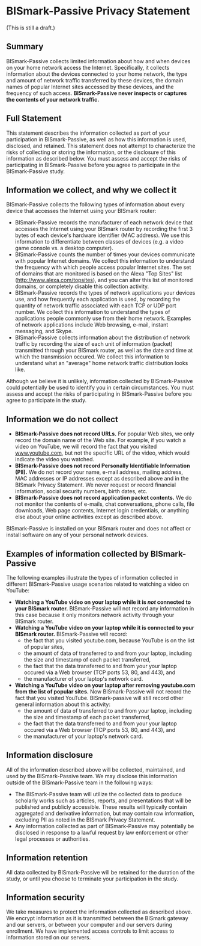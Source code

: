 BISmark-Passive Privacy Statement
=================================

(This is still a draft.)

Summary
-------

BISmark-Passive collects limited information about how and when devices on your
home network access the Internet. Specifically, it collects information about
the devices connected to your home network, the type and amount of network
traffic transferred by these devices, the domain names of popular Internet sites
accessed by these devices, and the frequency of such access.  **BISmark-Passive
never inspects or captures the contents of your network traffic.**

Full Statement
--------------

This statement describes the information collected as part of your participation
in BISmark-Passive, as well as how this information is used, disclosed, and
retained. This statement does not attempt to characterize the risks of
collecting or storing the information, or the disclosure of this information as
described below. You must assess and accept the risks of participating in
BISmark-Passive before you agree to participate in the BISmark-Passive study.

Information we collect, and why we collect it
---------------------------------------------

BISmark-Passive collects the following types of information about every device
that accesses the Internet using your BISmark router:

- BISmark-Passive records the manufacturer of each network device that accesses
  the Internet using your BISmark router by recording the first 3 bytes of each
  device's hardware identifier (MAC address). We use this information to
  differentiate between classes of devices (e.g. a video game console vs. a
  desktop computer).
- BISmark-Passive counts the number of times your devices communicate with
  popular Internet domains. We collect this information to understand the
  frequency with which people access popular Internet sites. The set of domains
  that are monitored is based on the Alexa "Top Sites" list
  (http://www.alexa.com/topsites), and you can alter this list of monitored
  domains, or completely disable this collection activity.
- BISmark-Passive records the types of network applications your devices use,
  and how frequently each application is used, by recording the quantity of
  network traffic associated with each TCP or UDP port number. We collect this
  information to understand the types of applications people commonly use from
  their home network. Examples of network applications include Web browsing,
  e-mail, instant messaging, and Skype.
- BISmark-Passive collects information about the distribution of network traffic
  by recording the size of each unit of information (packet) transmitted through
  your BISmark router, as well as the date and time at which the transmission
  occured. We collect this information to understand what an "average" home
  network traffic distribution looks like.

Although we believe it is unlikely, information collected by BISmark-Passive
could potentially be used to identify you in certain circumstances. You must
assess and accept the risks of participating in BISmark-Passive before you agree
to participate in the study.

Information we do not collect
-----------------------------

- **BISmark-Passive does not record URLs.** For popular Web sites, we only
  record the domain name of the Web site. For example, if you watch a video on
  YouTube, we will record the fact that you visited www.youtube.com, but not the
  specific URL of the video, which would indicate the video you watched.
- **BISmark-Passive does not record Personally Identifiable Information (PII).**
  We do not record your name, e-mail address, mailing address, MAC addresses or
  IP addresses except as described above and in the BISmark Privacy Statement.
  We never request or record financial information, social security numbers,
  birth dates, etc.
- **BISmark-Passive does not record application packet contents.** We do not
  monitor the contents of e-mails, chat conversations, phone calls, file
  downloads, Web page contents, Internet login credentials, or anything else
  about your online activities except as described above.

BISmark-Passive is installed on your BISmark router and does not affect or
install software on any of your personal network devices.

Examples of information collected by BISmark-Passive
----------------------------------------------------

The following examples illustrate the types of information collected in
different BISmark-Passive usage scenarios related to watching a video on
YouTube:

- **Watching a YouTube video on your laptop while it is *not* connected to your
  BISmark router.** BISmark-Passive will not record any information in this case
  because it only monitors network activity through your BISmark router.
- **Watching a YouTube video on your laptop while it is connected to your
  BISmark router.** BISmark-Passive will record:
    - the fact that you visited youtube.com, because YouTube is on the list of
      popular sites,
    - the amount of data of transferred to and from your laptop, including the
      size and timestamp of each packet transferred,
    - the fact that the data transferred to and from your your laptop occured
      via a Web browser (TCP ports 53, 80, and 443), and
    - the manufacturer of your laptop's network card.
- **Watching a YouTube video on your laptop after removing youtube.com from the
  list of popular sites.** Now BISmark-Passive will not record the fact that you
  visited YouTube. BISmark-passive will still record other general information
  about this activity:
    - the amount of data of transferred to and from your laptop, including the
      size and timestamp of each packet transferred,
    - the fact that the data transferred to and from your your laptop occured
      via a Web browser (TCP ports 53, 80, and 443), and
    - the manufacturer of your laptop's network card.

Information disclosure
----------------------

All of the information described above will be collected, maintained, and used
by the BISmark-Passive team. We may disclose this information outside of the
BISmark-Passive team in the following ways:
- The BISmark-Passive team will utilize the collected data to produce scholarly
  works such as articles, reports, and presentations that will be published and
  publicly accessible. These results will typically contain aggregated and
  derivative information, but may contain raw information, excluding PII as
  noted in the BISmark Privacy Statement.
- Any information collected as part of BISmark-Passive may potentially be
  disclosed in response to a lawful request by law enforcement or other legal
  processes or authorities.

Information retention
---------------------

All data collected by BISmark-Passive will be retained for the duration of the
study, or until you choose to terminate your participation in the study.

Information security
--------------------

We take measures to protect the information collected as described above. We
encrypt information as it is transmitted between the BISmark gateway and our
servers, or between your computer and our servers during enrollment. We have
implemented access controls to limit access to information stored on our
servers.
